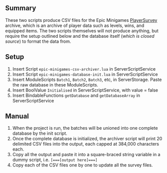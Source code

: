 ## Summary
These two scripts produce CSV files for the Epic Minigames [PlayerSurvey](https://github.com/MilkFrame/EpicArchive/tree/main/Archive/Epic%20Minigames/PlayerSurvey) archive, which is an archive of player data such as levels, wins, and equipped items. The two scripts themselves will not produce anything, but require the setup outlined below and the database itself (_which is closed source_) to format the data from.

## Setup
1. Insert Script `epic-minigames-csv-archiver.lua` in ServerScriptService
2. Insert Script `epic-minigames-database-init.lua` in ServerScriptService
3. Insert ModuleScripts `Batch1`, `Batch2`, `Batch3`, etc, in ServerStorage. Paste the raw database in these ModuleScripts.
4. Insert BoolValue `Initialised` in ServerScriptService, with value = false
5. Insert BindableFunctions `getDatabase` and `getDatabaseArray` in ServerScriptService

## Manual
1. When the project is run, the batches will be unioned into one complete database by the init script.
2. Once the complete database is initialized, the archiver script will print 20 delimited CSV files into the output, each capped at 384,000 characters each.
3. Copy all the output and paste it into a square-braced string variable in a dummy script, i.e. `[===[output here]===]`
4. Copy each of the CSV files one by one to update all the survey files.

